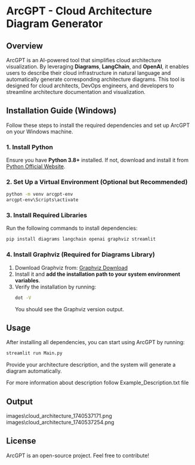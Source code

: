 # ArcGPT - Cloud Architecture Diagram Generator

## Overview
ArcGPT is an AI-powered tool that simplifies cloud architecture visualization. By leveraging **Diagrams**, **LangChain**, and **OpenAI**, it enables users to describe their cloud infrastructure in natural language and automatically generate corresponding architecture diagrams. This tool is designed for cloud architects, DevOps engineers, and developers to streamline architecture documentation and visualization.

## Installation Guide (Windows)
Follow these steps to install the required dependencies and set up ArcGPT on your Windows machine.

### **1. Install Python**
Ensure you have **Python 3.8+** installed. If not, download and install it from [Python Official Website](https://www.python.org/downloads/).

### **2. Set Up a Virtual Environment (Optional but Recommended)**
```sh
python -m venv arcgpt-env
arcgpt-env\Scripts\activate
```

### **3. Install Required Libraries**
Run the following commands to install dependencies:
```sh
pip install diagrams langchain openai graphviz streamlit
```

### **4. Install Graphviz (Required for Diagrams Library)**
1. Download Graphviz from: [Graphviz Download](https://graphviz.gitlab.io/download/)
2. Install it and **add the installation path to your system environment variables**.
3. Verify the installation by running:
   ```sh
   dot -V
   ```
   You should see the Graphviz version output.

## Usage
After installing all dependencies, you can start using ArcGPT by running:
```sh
streamlit run Main.py
```

Provide your architecture description, and the system will generate a diagram automatically.

For more information about description follow Example_Description.txt file
## Output
images\cloud_architecture_1740537171.png
images\cloud_architecture_1740537254.png


## License
ArcGPT is an open-source project. Feel free to contribute!

